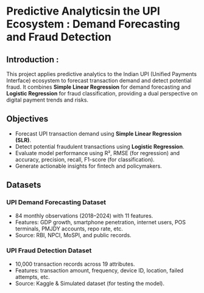 # Predictive Analyticsin the UPI Ecosystem : Demand Forecasting and Fraud Detection

## Introduction :
This project applies predictive analytics to the Indian UPI (Unified Payments Interface) ecosystem to forecast transaction demand and detect potential fraud. It combines **Simple Linear Regression** for demand forecasting and **Logistic Regression** for fraud classification, providing a dual perspective on digital payment trends and risks.

## Objectives
- Forecast UPI transaction demand using **Simple Linear Regression (SLR)**.
- Detect potential fraudulent transactions using **Logistic Regression**.
- Evaluate model performance using R², RMSE (for regression) and accuracy, precision, recall, F1-score (for classification).
- Generate actionable insights for fintech and policymakers.


## Datasets 
### UPI Demand Forecasting Dataset
- 84 monthly observations (2018–2024) with 11 features.
- Features: GDP growth, smartphone penetration, internet users, POS terminals, PMJDY accounts, repo rate, etc.
- Source: RBI, NPCI, MoSPI, and public records.

### UPI Fraud Detection Dataset
- 10,000 transaction records across 19 attributes.
- Features: transaction amount, frequency, device ID, location, failed attempts, etc.
- Source: Kaggle & Simulated dataset (for testing the model).
